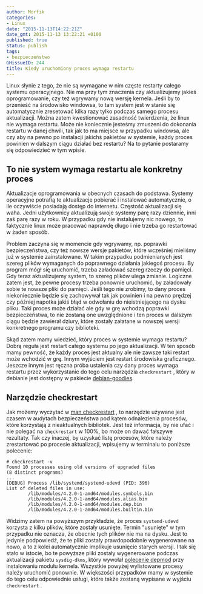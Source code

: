 ```yaml
---
author: Morfik
categories:
- Linux
date: "2015-11-13T14:22:21Z"
date_gmt: 2015-11-13 13:22:21 +0100
published: true
status: publish
tags:
- bezpieczeństwo
GHissueID: 244
title: Kiedy uruchomiony proces wymaga restartu
---
```


Linux słynie z tego, że nie są wymagane w nim częste restarty całego systemu operacyjnego. Nie ma
przy tym znaczenia czy aktualizujemy jakieś oprogramowanie, czy też wgrywamy nową wersję kernela.
Jeśli by to przenieść na środowisko windowsa, to tam system jest w stanie się automatycznie
zresetować kilka razy tylko podczas samego procesu aktualizacji. Można zatem kwestionować zasadność
twierdzenia, że linux nie wymaga restartu. Może nie koniecznie jesteśmy zmuszeni do dokonania
restartu w danej chwili, tak jak to ma miejsce w przypadku windowsa, ale czy aby na pewno po
instalacji jakichś pakietów w systemie, każdy proces powinien w dalszym ciągu działać bez restartu?
Na to pytanie postaramy się odpowiedzieć w tym wpisie.

<!--more-->
## To nie system wymaga restartu ale konkretny proces

Aktualizacje oprogramowania w obecnych czasach do podstawa. Systemy operacyjne potrafią te
aktualizacje pobierać i instalować automatycznie, o ile oczywiście posiadają dostęp do internetu.
Częstość aktualizacji się waha. Jedni użytkownicy aktualizują swoje systemy parę razy dziennie,
inni zaś parę razy w roku. W przypadku gdy nie instalujemy nic nowego, to faktycznie linux może
pracować naprawdę długo i nie trzeba go restartować w żaden sposób.

Problem zaczyna się w momencie gdy wgrywamy, np. poprawki bezpieczeństwa, czy też nowsze wersje
pakietów, które wcześniej mieliśmy już w systemie zainstalowane. W takim przypadku podmienianych
jest szereg plików wymaganych do poprawnego działania jakiegoś procesu. By program mógł się
uruchomić, trzeba załadować szereg rzeczy do pamięci. Gdy teraz aktualizujemy system, to szereg
plików ulega zmianie. Logiczne zatem jest, że pewne procesy trzeba ponownie uruchomić, by załadowały
sobie te nowsze pliki do pamięci. Jeśli tego nie zrobimy, to dany proces niekoniecznie będzie się
zachowywał tak jak powinien i na pewno prędzej czy później napotka jakiś błąd w odwołaniu do
nieistniejącego na dysku pliku. Taki proces może działać ale gdy w grę wchodzą poprawki
bezpieczeństwa, to nie zostaną one uwzględnione i ten proces w dalszym ciągu będzie zawierał
dziury, które zostały załatane w nowszej wersji konkretnego programu czy biblioteki.

Skąd zatem mamy wiedzieć, który proces w systemie wymaga restartu? Dobrą reguła jest restart całego
systemu po jego aktualizacji. W ten sposób mamy pewność, że każdy proces jest aktualny ale nie
zawsze taki restart może wchodzić w grę. Innym wyjściem jest restart środowiska graficznego. Jeszcze
innym jest ręczna próba ustalenia czy dany proces wymaga restartu przez wykorzystanie do tego celu
narzędzia `checkrestart` , który w debianie jest dostępny w pakiecie
[debian-goodies](https://packages.debian.org/pl/sid/debian-goodies).

## Narzędzie checkrestart

Jak możemy wyczytać w [man
checkrestart](http://manpages.ubuntu.com/manpages/wily/man1/checkrestart.1.html) , to narzędzie
używane jest czasem w audytach bezpieczeństwa pod kątem odnalezienia procesów, które korzystają z
nieaktualnych bibliotek. Jest też informacja, by nie ufać i nie polegać na `checkrestart` w 100%, bo
może on dawać fałszywe rezultaty. Tak czy inaczej, by uzyskać listę procesów, które należy
zrestartować po procesie aktualizacji, wpisujemy w terminalu to poniższe polecenie:

    # checkrestart -v
    Found 10 processes using old versions of upgraded files
    (8 distinct programs)
    ...
    [DEBUG] Process /lib/systemd/systemd-udevd (PID: 396)
    List of deleted files in use:
            /lib/modules/4.2.0-1-amd64/modules.symbols.bin
            /lib/modules/4.2.0-1-amd64/modules.alias.bin
            /lib/modules/4.2.0-1-amd64/modules.dep.bin
            /lib/modules/4.2.0-1-amd64/modules.builtin.bin

Widzimy zatem na powyższym przykładzie, że proces `systemd-udevd` korzysta z kilku plików, które
zostały usunięte. Termin "usunięte" w tym przypadku nie oznacza, że obecnie tych plików nie ma na
dysku. Jest to jedynie podpowiedź, że te pliki zostały prawdopodobnie wygenerowane na nowo, a to z
kolei automatycznie implikuje usunięcie starych wersji. I tak się stało w istocie, bo te powyższe
pliki zostały wygenerowane podczas aktualizacji pakietu `sysdig-dkms`, który wywołał [polecenie
depmod](http://manpages.ubuntu.com/manpages/wily/man5/modules.dep.5.html) przy instalowaniu modułu
kernela. Wszystkie powyżej wylistowane procesy należy uruchomić ponownie. W większości przypadków
mamy w systemie do tego celu odpowiednie usługi, które także zostaną wypisane w wyjściu
`checkrestart` .
